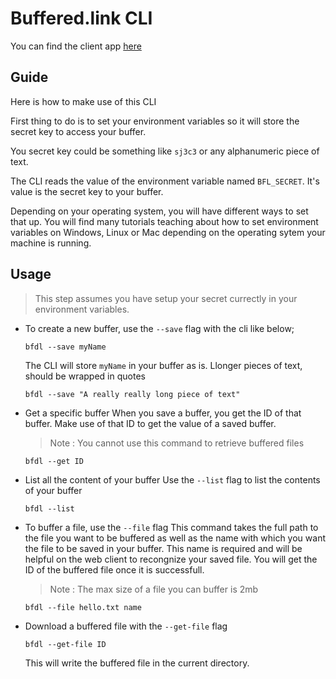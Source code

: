 # Buffered.link CLI

You can find the client app [here](https://buffered.link/)

## Guide

Here is how to make use of this CLI

First thing to do is to set your environment variables so it will store the secret key to access your buffer.

You secret key could be something like `sj3c3` or any alphanumeric piece of text.

The CLI reads the value of the environment variable named `BFL_SECRET`. It's value is the secret key to your buffer.

Depending on your operating system, you will have different ways to set that up.
You will find many tutorials teaching about how to set environment variables on Windows, Linux or Mac depending on the operating sytem your machine is running.

## Usage

> This step assumes you have setup your secret currectly in your environment variables.

- To create a new buffer, use the `--save` flag with the cli like below;

  ```shell
  bfdl --save myName
  ```

  The CLI will store `myName` in your buffer as is.
  Llonger pieces of text, should be wrapped in quotes

  ```shell
  bfdl --save "A really really long piece of text"
  ```

- Get a specific buffer
  When you save a buffer, you get the ID of that buffer.
  Make use of that ID to get the value of a saved buffer.

  > Note : You cannot use this command to retrieve buffered files

  ```shell
  bfdl --get ID
  ```

- List all the content of your buffer
  Use the `--list` flag to list the contents of your buffer

  ```shell
  bfdl --list
  ```

- To buffer a file, use the `--file` flag
  This command takes the full path to the file you want to be buffered as well as the name with which you want the file to be saved in your buffer.
  This name is required and will be helpful on the web client to recongnize your saved file.
  You will get the ID of the buffered file once it is successfull.

  > Note : The max size of a file you can buffer is 2mb

  ```shell
  bfdl --file hello.txt name
  ```

- Download a buffered file with the `--get-file` flag
  ```shell
  bfdl --get-file ID
  ```
  This will write the buffered file in the current directory.
